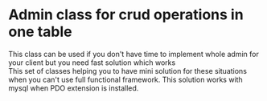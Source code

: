 # Admin class for crud operations in one table
This class can be used if you don't have time to implement whole admin for your client but you need fast solution which works   
 This set of classes helping you to have mini solution for these situations when you can't use full functional framework.
 This solution works with mysql when PDO extension is installed.

